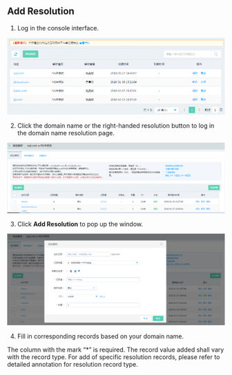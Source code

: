 ## Add Resolution

1. Log in the console interface.

![img](https://github.com/jdcloudcom/cn/blob/dns-zhangjingfeng/image/dns-img/add-record1.png) 

2. Click the domain name or the right-handed resolution button to log in the domain name resolution page.

![img](https://github.com/jdcloudcom/cn/blob/dns-zhangjingfeng/image/dns-img/add-record2.png)  

3. Click **Add Resolution** to pop up the window.

![img](https://github.com/jdcloudcom/cn/blob/dns-zhangjingfeng/image/dns-img/add-record3.png)  
 
4. Fill in corresponding records based on your domain name.

The column with the mark “*” is required. The record value added shall vary with the record type.
For add of specific resolution records, please refer to detailed annotation for resolution record type.

